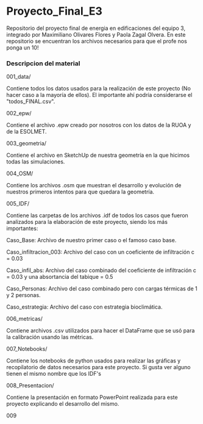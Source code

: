 # Proyecto_Final_E3
Repositorio del proyecto final de energia en edificaciones del equipo 3, integrado por Maximiliano Olivares Flores y Paola Zagal Olvera. 
En este repositorio se encuentran los archivos necesarios para que el profe nos ponga un 10!

### Descripcion del material

001_data/

Contiene todos los datos usados para la realización de este proyecto (No hacer caso a la mayoría de ellos). El importante ahí podría considerarse el "todos_FINAL.csv".

002_epw/

Contiene el archivo .epw creado por nosotros con los datos de la RUOA y de la ESOLMET.

003_geometria/

Contiene el archivo en SketchUp de nuestra geometría en la que hicimos todas las simulaciones.

004_OSM/

Contiene los archivos .osm que muestran el desarrollo y evolución de nuestros primeros intentos para que quedara la geometría.

005_IDF/

Contiene las carpetas de los archivos .idf de todos los casos que fueron analizados para la elaboración de este proyecto, siendo los más importantes:

  Caso_Base: Archivo de nuestro primer caso o el famoso caso base.
  
  Caso_infiltracion_003: Archivo del caso con un coeficiente de infiltración c = 0.03
  
  Caso_infil_abs: Archivo del caso combinado del coeficiente de infiltración c = 0.03 y una absortancia del tabique = 0.5
  
  Caso_Personas: Archivo del caso combinado pero con cargas térmicas de 1 y 2 personas.
  
  Caso_estrategia: Archivo del caso con estrategia bioclimática.
  
006_metricas/

Contiene archivos .csv utilizados para hacer el DataFrame que se usó para la calibración usando las métricas.

007_Notebooks/

Contiene los notebooks de python usados para realizar las gráficas y recopilatorio de datos necesarios para este proyecto. Si gusta ver alguno tienen el mismo nombre que los IDF's

008_Presentacion/

Contiene la presentación en formato PowerPoint realizada para este proyecto explicando el desarrollo del mismo.

009
